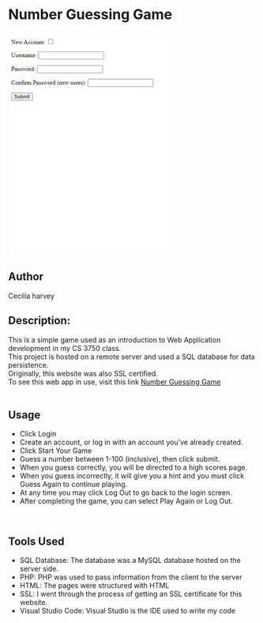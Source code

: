 # Number Guessing Game
![Number game screen shots GIF](Screenshots/NumGame.gif) 
<br>

## Author 
Cecilia harvey 
<br>

## Description:
This is a simple game used as an introduction to Web Application development in my CS 3750 class. <br>
This project is hosted on a remote server and used a SQL database for data persistence. <br>
Originally, this website was also SSL certified. <br>
To see this web app in use, visit this link [Number Guessing Game](www.cs3750spring2022.epizy.com) <br>
<br>

## Usage 
- Click Login
- Create an account, or log in with an account you've already created. 
- Click Start Your Game
- Guess a number between 1-100 (inclusive), then click submit. 
- When you guess correctly, you will be directed to a high scores page. 
- When you guess incorrectly, it will give you a hint and you must click Guess Again to continue playing.
- At any time you may click Log Out to go back to the login screen.
- After completing the game, you can select Play Again or Log Out.
<br>

## Tools Used
- SQL Database: The database was a MySQL database hosted on the server side. 
- PHP: PHP was used to pass information from the client to the server
- HTML: The pages were structured with HTML
- SSL: I went through the process of getting an SSL certificate for this website.
- Visual Studio Code: Visual Studio is the IDE used to write my code 
<br>
